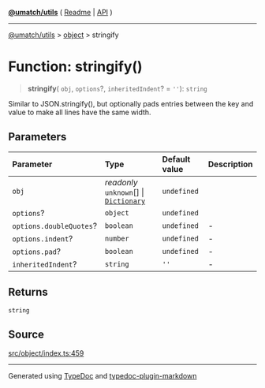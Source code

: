 [**@umatch/utils**](../../README.md) ( [Readme](../../README.md) \| [API](../../API.md) )

---

[@umatch/utils](../../API.md) > [object](../README.md) > stringify

# Function: stringify()

> **stringify**(
> `obj`,
> `options`?,
> `inheritedIndent`? = `''`): `string`

Similar to JSON.stringify(), but optionally pads entries between
the key and value to make all lines have the same width.

## Parameters

| Parameter               | Type                                                                                        | Default value | Description |
| :---------------------- | :------------------------------------------------------------------------------------------ | :------------ | :---------- |
| `obj`                   | _readonly_ `unknown`[] \| [`Dictionary`](../../index/type-aliases/type-alias.Dictionary.md) | `undefined`   |             |
| `options`?              | `object`                                                                                    | `undefined`   |             |
| `options.doubleQuotes`? | `boolean`                                                                                   | `undefined`   | -           |
| `options.indent`?       | `number`                                                                                    | `undefined`   | -           |
| `options.pad`?          | `boolean`                                                                                   | `undefined`   | -           |
| `inheritedIndent`?      | `string`                                                                                    | `''`          | -           |

## Returns

`string`

## Source

[src/object/index.ts:459](https://github.com/umatch-oficial/utils/blob/51f6213/src/object/index.ts#L459)

---

Generated using [TypeDoc](https://typedoc.org/) and [typedoc-plugin-markdown](https://www.npmjs.com/package/typedoc-plugin-markdown)
